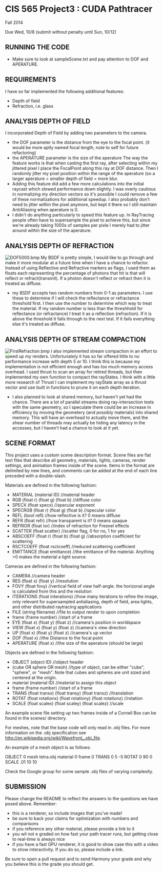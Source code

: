 CIS 565 Project3 : CUDA Pathtracer
===================

Fall 2014

Due Wed, 10/8 (submit without penalty until Sun, 10/12)


## RUNNING THE CODE
* Make sure to look at sampleScene.txt and pay attention to DOF and APERATURE.

## REQUIREMENTS
I have so far implemented the following additional features:

* Depth of field
* Refraction, i.e. glass

## ANALYSIS DEPTH OF FIELD
I incorporated Depth of Field by adding two parameters to the camera. 
* the DOF parameter is the distance from the eye to the focal point.  (it would be more aptly named focal length, note to self for future refactoring)
* the APERATURE parameter is the size of the aperature
The way the feature works is that when casting the first ray, after selecting within my jittered pixel I place the FocalPoint along this ray at DOF distance.  Then I randomly jitter my pixel position within the range of the aperature (so a larger aperature = smaller depth of field = more blur.
* Adding this feature did add a few more calculations into the initial raycast which slowed performance down slightly.  I was overly cautious in normalizing my direction vectors so it's possible I could remove a few of these normalizations for additional speedup. I also probably don't need to jitter within the pixel anymore, but kept it there so I still maintain AntiAliasing when aperature is 0.
* I didn't do anything particularly to speed this feature up. In RayTracing people often have to supersample the pixel to achieve this, but since we're already taking 1000s of samples per pixle I merely had to jitter around within the size of the aperature.

## ANALYSIS DEPTH OF REFRACTION
![DOF5000.bmp](https://raw.githubusercontent.com/RTCassidy1/Project3-Pathtracer/master/DOF5000.bmp)
My BSDF is pretty simple, I would like to go through and make it more modular at a future time when I have a chance to refactor.  Instead of using Reflective and Refractive markers as flags, I used them as floats each representing the percentage of photons that hit is that will reflect or refract(transmit).  If a photon doesn't reflect or refract then it is treated as diffuse. 
* my BSDF accepts two random numbers from 0-1 as parameters.  I use these to determine if I will check the reflectance or refractance threshold first.  I then use the number to determine which way to treat the material. If my random number is less than the threshhold for reflectance (or refractance) I treat it as a reflection (refraction).  If it is above the threshold it falls through to the next test. If it fails everything else it's treated as diffuse.

## ANALYSIS DEPTH OF STREAM COMPACTION
![FirstRefraction.bmp](https://raw.githubusercontent.com/RTCassidy1/Project3-Pathtracer/master/FirstRefraction.bmp)
I also implemented stream compaction in an effort to speed up my renders.  Unfortunately it has so far offered little to no performance increase with depth 5 or 10.  I think this is because my implementation is not efficient enough and has too much memory access overhead.  I used thrust to scan an array for retired threads, but then implemented my own function to compact the rayStates.  I think with a little more research of Thrust I can implement my rayState array as a thrust vector and use built in functions to prune it on each depth iteration. 
* I also planned to look at shared memory, but haven't yet had the chance.  There are a lot of parallel streams doing ray-intersection tests with the same geometry, so I speculate there could be an increase in efficiency by moving the geometery (and possibly materials) into shared memory.  This will have an overhead to actually move them, and the shear number of threads may actually be hiding any latency in the accesses, but I haven't had a chance to look at it yet.

## SCENE FORMAT
This project uses a custom scene description format.
Scene files are flat text files that describe all geometry, materials,
lights, cameras, render settings, and animation frames inside of the scene.
Items in the format are delimited by new lines, and comments can be added at
the end of each line preceded with a double-slash.

Materials are defined in the following fashion:

* MATERIAL (material ID)								//material header
* RGB (float r) (float g) (float b)					//diffuse color
* SPECX (float specx)									//specular exponent
* SPECRGB (float r) (float g) (float b)				//specular color
* REFL (bool refl)									//how reflective is it? 0 means diffuse
* REFR (float refr)									//how transparent is it? 0 means opaque
* REFRIOR (float ior)									//index of refraction
  for Fresnel effects
* SCATTER (float scatter)								//scatter flag, 0 for
  no, 1 for yes
* ABSCOEFF (float r) (float b) (float g)				//absorption
  coefficient for scattering
* RSCTCOEFF (float rsctcoeff)							//reduced scattering
  coefficient
* EMITTANCE (float emittance)							//the emittance of the
  material. Anything >0 makes the material a light source.

Cameras are defined in the following fashion:

* CAMERA 												//camera header
* RES (float x) (float y)								//resolution
* FOVY (float fovy)										//vertical field of
  view half-angle. the horizonal angle is calculated from this and the
  reslution
* ITERATIONS (float interations)							//how many
  iterations to refine the image, only relevant for supersampled antialiasing,
  depth of field, area lights, and other distributed raytracing applications
* FILE (string filename)									//file to output
  render to upon completion
* frame (frame number)									//start of a frame
* EYE (float x) (float y) (float z)						//camera's position in
  worldspace
* VIEW (float x) (float y) (float z)						//camera's view
  direction
* UP (float x) (float y) (float z)						//camera's up vector
* DOF (float x)											//the Distance to the focal point
* APERATURE (float x)						//the size of the aperature (should be large)

Objects are defined in the following fashion:
* OBJECT (object ID)										//object header
* (cube OR sphere OR mesh)								//type of object, can
  be either "cube", "sphere", or "mesh". Note that cubes and spheres are unit
  sized and centered at the origin.
* material (material ID)									//material to
  assign this object
* frame (frame number)									//start of a frame
* TRANS (float transx) (float transy) (float transz)		//translation
* ROTAT (float rotationx) (float rotationy) (float rotationz)		//rotation
* SCALE (float scalex) (float scaley) (float scalez)		//scale

An example scene file setting up two frames inside of a Cornell Box can be
found in the scenes/ directory.

For meshes, note that the base code will only read in .obj files. For more 
information on the .obj specification see http://en.wikipedia.org/wiki/Wavefront_.obj_file.

An example of a mesh object is as follows:

OBJECT 0
mesh tetra.obj
material 0
frame 0
TRANS       0 5 -5
ROTAT       0 90 0
SCALE       .01 10 10 

Check the Google group for some sample .obj files of varying complexity.


## SUBMISSION
Please change the README to reflect the answers to the questions we have posed
above.  Remember:
* this is a renderer, so include images that you've made!
* be sure to back your claims for optimization with numbers and comparisons
* if you reference any other material, please provide a link to it
* you wil not e graded on how fast your path tracer runs, but getting close to
  real-time is always nice
* if you have a fast GPU renderer, it is good to show case this with a video to
  show interactivity.  If you do so, please include a link.

Be sure to open a pull request and to send Harmony your grade and why you
believe this is the grade you should get.
